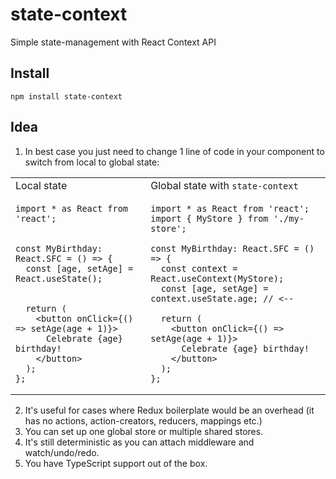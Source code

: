 # state-context

Simple state-management with React Context API

## Install

```
npm install state-context
```

## Idea

1. In best case you just need to change 1 line of code in your component to switch from local to global state:

<table>
<tr>
<td>
  Local state
</td>
<td>
  Global state with <code>state-context</code>
</td>
</tr>
<tr>
<td valign="top">
  
```tsx
import * as React from 'react';


const MyBirthday: React.SFC = () => {
  const [age, setAge] = React.useState();


  return (
    <button onClick={() => setAge(age + 1)}>
      Celebrate {age} birthday!
    </button>
  );
};
```
</td>
<td valign="top">
  
```tsx
import * as React from 'react';
import { MyStore } from './my-store';

const MyBirthday: React.SFC = () => {
  const context = React.useContext(MyStore);
  const [age, setAge] = context.useState.age; // <--

  return (
    <button onClick={() => setAge(age + 1)}>
      Celebrate {age} birthday!
    </button>
  );
};
```
</td>
</tr>
</table>

2. It's useful for cases where Redux boilerplate would be an overhead (it has no actions, action-creators, reducers, mappings etc.)
3. You can set up one global store or multiple shared stores.
4. It's still deterministic as you can attach middleware and watch/undo/redo.
5. You have TypeScript support out of the box.
